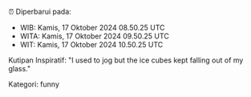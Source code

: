 ⏰ Diperbarui pada:
- WIB: Kamis, 17 Oktober 2024 08.50.25 UTC
- WITA: Kamis, 17 Oktober 2024 09.50.25 UTC
- WIT: Kamis, 17 Oktober 2024 10.50.25 UTC

Kutipan Inspiratif:
"I used to jog but the ice cubes kept falling out of my glass."


Kategori: funny


